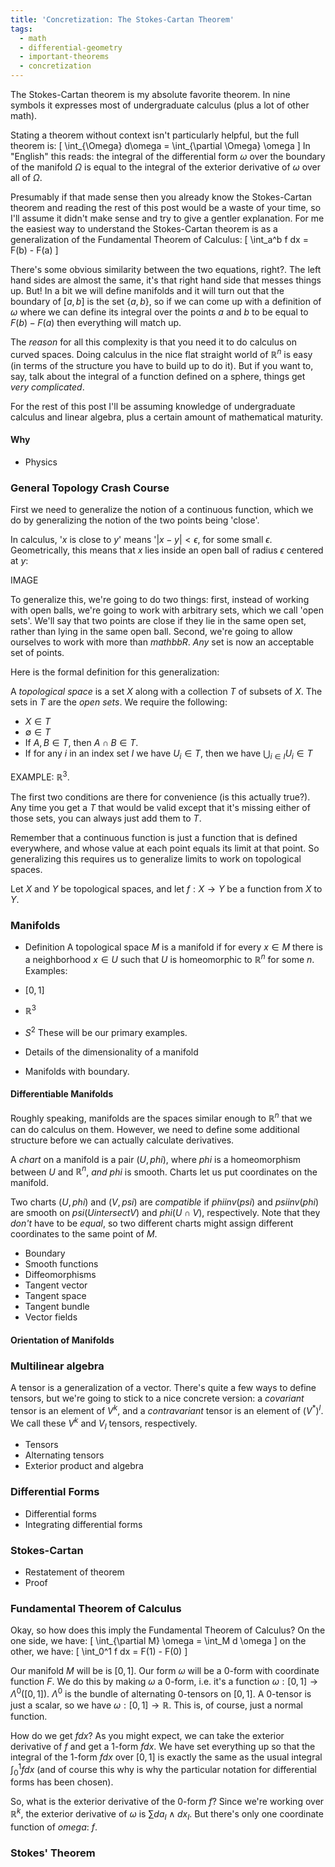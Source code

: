 ```yaml
---
title: 'Concretization: The Stokes-Cartan Theorem'
tags:
  - math
  - differential-geometry
  - important-theorems
  - concretization
---
```


The Stokes-Cartan theorem is my absolute favorite theorem. In nine symbols it expresses most of undergraduate calculus (plus a lot of other math). 

Stating a theorem without context isn't particularly helpful, but the full theorem is:
\[
 \int_{\Omega} d\omega = \int_{\partial \Omega} \omega
\]
In "English" this reads: the integral of the differential form $\omega$ over the boundary of the manifold $\Omega$ is equal to the integral of the exterior derivative of $\omega$ over all of $\Omega$.

Presumably if that made sense then you already know the Stokes-Cartan theorem and reading the rest of this post would be a waste of your time, so I'll assume it didn't make sense and try to give a gentler explanation. For me the easiest way to understand the Stokes-Cartan theorem is as a generalization of the Fundamental Theorem of Calculus:
\[
  \int_a^b f dx = F(b) - F(a)
\]

There's some obvious similarity between the two equations, right?. The left hand sides are almost the same, it's that right hand side that messes things up. But! In a bit we will define manifolds and it will turn out that the boundary of $[a,b]$ is the set $\{a, b\}$, so if we can come up with a definition of $\omega$ where we can define its integral over the points $a$ and $b$ to be equal to $F(b) - F(a)$ then everything will match up.

The *reason* for all this complexity is that you need it to do calculus on curved spaces. Doing calculus in the nice flat straight world of $\mathbb{R}^n$ is easy (in terms of the structure you have to build up to do it). But if you want to, say, talk about the integral of a function defined on a sphere, things get *very complicated*. 

For the rest of this post I'll be assuming knowledge of undergraduate calculus and linear algebra, plus a certain amount of mathematical maturity. 

#### Why
* Physics

### General Topology Crash Course
First we need to generalize the notion of a continuous function, which we do by generalizing the notion of the two points being 'close'.

In calculus, '$x$ is close to $y$' means '$|x - y| < \epsilon$, for some small $\epsilon$. Geometrically, this means that $x$ lies inside an open ball of radius $\epsilon$ centered at $y$:

IMAGE

To generalize this, we're going to do two things: first, instead of working with open balls, we're going to work with arbitrary sets, which we call 'open sets'. We'll say that two points are close if they lie in the same open set, rather than lying in the same open ball. Second, we're going to allow ourselves to work with more than $mathbb{R}$. *Any* set is now an acceptable set of points.

Here is the formal definition for this generalization:

A *topological space* is a set $X$ along with a collection $T$ of subsets of $X$. The sets in $T$ are the *open sets*. We require the following:
* $X \in T$
* $\emptyset \in T$
* If $A, B \in T$, then $A \cap B \in T$.
* If for any $i$ in an index set $I$ we have $U_i \in T$, then we have $\bigcup_{i \in I} U_i \in T$

EXAMPLE: $\mathbb{R}^3$.

The first two conditions are there for convenience (is this actually true?). Any time you get a $T$ that would be valid except that it's missing either of those sets, you can always just add them to $T$.

Remember that a continuous function is just a function that is defined everywhere, and whose value at each point equals its limit at that point. So generalizing this requires us to generalize limits to work on topological spaces.

Let $X$ and $Y$ be topological spaces, and let $f: X \rightarrow Y$ be a function from $X$ to $Y$.

### Manifolds
* Definition
A topological space $M$ is a manifold if for every $x \in M$ there is a neighborhood $x \in U$ such that $U$ is homeomorphic to $\mathbb{R}^n$ for some $n$.
Examples:
* $[0, 1]$
* $\mathbb{R}^3$
* $S^2$
These will be our primary examples.

* Details of the dimensionality of a manifold
* Manifolds with boundary.

#### Differentiable Manifolds
Roughly speaking, manifolds are the spaces similar enough to $\mathbb{R}^n$ that we can do calculus on them. However, we need to define some additional structure before we can actually calculate derivatives.

A *chart* on a manifold is a pair $(U, phi)$, where $phi$ is a homeomorphism between $U$ and $\mathbb{R}^n$, *and* $phi$ is smooth. Charts let us put coordinates on the manifold.

Two charts $(U, phi)$ and $(V, psi)$ are *compatible* if $phi inv(psi)$ and $psi inv(phi)$ are smooth on $psi(U intersect V)$ and $phi(U \cap V)$, respectively. Note that they *don't* have to be *equal*, so two different charts might assign different coordinates to the same point of $M$.

* Boundary
* Smooth functions
* Diffeomorphisms
* Tangent vector
* Tangent space
* Tangent bundle
* Vector fields

#### Orientation of Manifolds

### Multilinear algebra
A tensor is a generalization of a vector. There's quite a few ways to define tensors, but we're going to stick to a nice concrete version: a *covariant* tensor is an element of $V^k$, and a *contravariant* tensor is an element of $(V^*)^l$. We call these $V^k$ and $V_l$ tensors, respectively.


* Tensors
* Alternating tensors
* Exterior product and algebra

### Differential Forms
* Differential forms
* Integrating differential forms

### Stokes-Cartan 
* Restatement of theorem
* Proof


### Fundamental Theorem of Calculus
Okay, so how does this imply the Fundamental Theorem of Calculus? On the one side, we have:
\[
  \int_{\partial M} \omega = \int_M d \omega
\]
on the other, we have:
\[
  \int_0^1 f dx = F(1) - F(0)
\]

Our manifold $M$ will be is $[0, 1]$. Our form $\omega$ will be a $0$-form with coordinate function $F$. We do this by making $\omega$ a 0-form, i.e. it's a function $\omega: [0, 1] \rightarrow \Lambda^0([0, 1])$. $\Lambda^0$ is the bundle of alternating 0-tensors on $[0,1]$. A 0-tensor is just a scalar, so we have $\omega: [0, 1] \rightarrow \mathbb{R}$. This is, of course, just a normal function.

How do we get $f dx$? As you might expect, we can take the exterior derivative of $f$ and get a $1$-form $f dx$. We have set everything up so that the integral of the $1$-form $f dx$ over $[0, 1]$ is exactly the same as the usual integral $\int_0^1 f dx$ (and of course this why is why the particular notation for differential forms has been chosen).

So, what is the exterior derivative of the $0$-form $f$? Since we're working over $\mathbb{R}^k$, the exterior derivative of $\omega$ is $\sum da_I \wedge dx_I$. But there's only one coordinate function of $omega$: $f$.

### Stokes' Theorem
